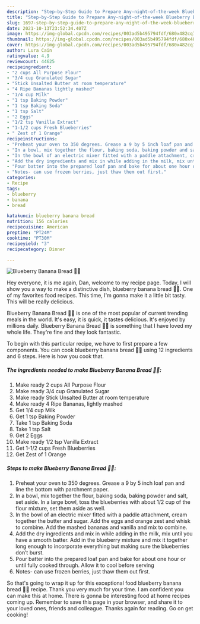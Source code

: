 ```yaml
---
description: "Step-by-Step Guide to Prepare Any-night-of-the-week Blueberry Banana Bread 🍌🍞"
title: "Step-by-Step Guide to Prepare Any-night-of-the-week Blueberry Banana Bread 🍌🍞"
slug: 1697-step-by-step-guide-to-prepare-any-night-of-the-week-blueberry-banana-bread
date: 2021-10-13T23:52:34.407Z
image: https://img-global.cpcdn.com/recipes/003ad5b495794fdf/680x482cq70/blueberry-banana-bread-recipe-main-photo.jpg
thumbnail: https://img-global.cpcdn.com/recipes/003ad5b495794fdf/680x482cq70/blueberry-banana-bread-recipe-main-photo.jpg
cover: https://img-global.cpcdn.com/recipes/003ad5b495794fdf/680x482cq70/blueberry-banana-bread-recipe-main-photo.jpg
author: Lura Cain
ratingvalue: 4.9
reviewcount: 44625
recipeingredient:
- "2 cups All Purpose Flour"
- "3/4 cup Granulated Sugar"
- "Stick Unsalted Butter at room temperature"
- "4 Ripe Bananas lightly mashed"
- "1/4 cup Milk"
- "1 tsp Baking Powder"
- "1 tsp Baking Soda"
- "1 tsp Salt"
- "2 Eggs"
- "1/2 tsp Vanilla Extract"
- "1-1/2 cups Fresh Blueberries"
- " Zest of 1 Orange"
recipeinstructions:
- "Preheat your oven to 350 degrees. Grease a 9 by 5 inch loaf pan and line the bottom with parchment paper."
- "In a bowl, mix together the flour, baking soda, baking powder and salt, set aside. In a large bowl, toss the blueberries with about 1/2 cup of the flour mixture, set them aside as well."
- "In the bowl of an electric mixer fitted with a paddle attachment, cream together the butter and sugar. Add the eggs and orange zest and whisk to combine. Add the mashed bananas and vanilla and mix to combine."
- "Add the dry ingredients and mix in while adding in the milk, mix until you have a smooth batter. Add in the blueberry mixture and mix it together long enough to incorporate everything but making sure the blueberries don’t burst."
- "Pour batter into the prepared loaf pan and bake for about one hour or until fully cooked through. Allow it to cool before serving"
- "Notes- can use frozen berries, just thaw them out first."
categories:
- Recipe
tags:
- blueberry
- banana
- bread

katakunci: blueberry banana bread 
nutrition: 156 calories
recipecuisine: American
preptime: "PT24M"
cooktime: "PT30M"
recipeyield: "3"
recipecategory: Dinner

---
```



![Blueberry Banana Bread 🍌🍞](https://img-global.cpcdn.com/recipes/003ad5b495794fdf/680x482cq70/blueberry-banana-bread-recipe-main-photo.jpg)

Hey everyone, it is me again, Dan, welcome to my recipe page. Today, I will show you a way to make a distinctive dish, blueberry banana bread 🍌🍞. One of my favorites food recipes. This time, I'm gonna make it a little bit tasty. This will be really delicious.

Blueberry Banana Bread 🍌🍞 is one of the most popular of current trending meals in the world. It's easy, it is quick, it tastes delicious. It's enjoyed by millions daily. Blueberry Banana Bread 🍌🍞 is something that I have loved my whole life. They're fine and they look fantastic.




To begin with this particular recipe, we have to first prepare a few components. You can cook blueberry banana bread 🍌🍞 using 12 ingredients and 6 steps. Here is how you cook that.

<!--inarticleads1-->

##### The ingredients needed to make Blueberry Banana Bread 🍌🍞:

1. Make ready 2 cups All Purpose Flour
1. Make ready 3/4 cup Granulated Sugar
1. Make ready Stick Unsalted Butter at room temperature
1. Make ready 4 Ripe Bananas, lightly mashed
1. Get 1/4 cup Milk
1. Get 1 tsp Baking Powder
1. Take 1 tsp Baking Soda
1. Take 1 tsp Salt
1. Get 2 Eggs
1. Make ready 1/2 tsp Vanilla Extract
1. Get 1-1/2 cups Fresh Blueberries
1. Get  Zest of 1 Orange




<!--inarticleads2-->

##### Steps to make Blueberry Banana Bread 🍌🍞:

1. Preheat your oven to 350 degrees. Grease a 9 by 5 inch loaf pan and line the bottom with parchment paper.
1. In a bowl, mix together the flour, baking soda, baking powder and salt, set aside. In a large bowl, toss the blueberries with about 1/2 cup of the flour mixture, set them aside as well.
1. In the bowl of an electric mixer fitted with a paddle attachment, cream together the butter and sugar. Add the eggs and orange zest and whisk to combine. Add the mashed bananas and vanilla and mix to combine.
1. Add the dry ingredients and mix in while adding in the milk, mix until you have a smooth batter. Add in the blueberry mixture and mix it together long enough to incorporate everything but making sure the blueberries don’t burst.
1. Pour batter into the prepared loaf pan and bake for about one hour or until fully cooked through. Allow it to cool before serving
1. Notes- can use frozen berries, just thaw them out first.




So that's going to wrap it up for this exceptional food blueberry banana bread 🍌🍞 recipe. Thank you very much for your time. I am confident you can make this at home. There is gonna be interesting food at home recipes coming up. Remember to save this page in your browser, and share it to your loved ones, friends and colleague. Thanks again for reading. Go on get cooking!
